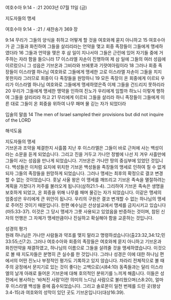 여호수아 9:14 - :21 
2003년 07월 11일 (금)

지도자들의 맹세



여호수아 9:14 - :21 / 새찬송가 369 장


9:14 무리가 그들의 양식을 취하고 어떻게 할 것을 여호와께 묻지 아니하고 
15 여호수아가 곧 그들과 화친하여 그들을 살리리라는 언약을 맺고 회중 족장들이 그들에게 맹세하였더라 
16 그들과 언약을 맺은 후 삼 일이 지나서야 그들은 근린에 있어 자기들 중에 거주하는 자라 함을 들으니라 
17 이스라엘 자손이 진행하여 제 삼 일에 그들의 여러 성읍에 이르렀으니 그 성읍은 기브온과 그비라와 브에롯과 기럇여아림이라 18 그러나 회중 족장들이 이스라엘 하나님 여호와로 그들에게 맹세한 고로 이스라엘 자손이 그들을 치지 못한지라 그러므로 회중이 다 족장들을 원망하니 
19 모든 족장이 온 회중에게 이르되 우리가 이스라엘 하나님 여호와로 그들에게 맹세하였은즉 이제 그들을 건드리지 못하리라 
20 우리가 그들에게 맹세한 맹약을 인하여 진노가 우리에게 임할까 하노니 이렇게 행하여 그들을 살리리라 하고 
21 무리에게 이르되 그들을 살리라 하니 족장들이 그들에게 이른 대로 그들이 온 회중을 위하여 나무 패며 물 긷는 자가 되었더라 

입술의 말씀 
14 The men of Israel sampled their provisions but did not inquire of the LORD

해석도움





지도자들의 맹세  
기브온과 조약을 체결한지 사흘쯤 지난 후 이스라엘은 그들이 바로 근처에 사는 백성이라는 소문을 듣게 되었습니다. 그리고 진을 거두고 가나안 정벌에 나선 지 겨우 사흘만에 그들이 사는 성읍을 만나게 되었습니다. 기브온은 가나안 땅의 중심부에 있었던 것입니다.  백성들은 이처럼 요지에 위치한 기브온 백성들을 족장들의 맹세로 인하여 칠 수 없게 되자 그들의 족장들을 원망하게 되었습니다. 그러나 맹세는 최후의 확정으로 결코 변경할 수 없는 것이었습니다. 훗날 사울 왕은 이 맹세를 깨뜨리고 기브온 족속을 멸절하려는 계획을 가졌다가 저주를 불러오게 됩니다(삼하21:1-4). 그리하여 기브온 족속은 생명을 보호하게 되었고, 온 회중을 위해 나무를 패며 물긷는 자가 되었습니다. 이같은 맹세의 엄중성은 우리에게 큰 위안이 됩니다. 우리의 구원은 결코 변개할 수 없는 하나님의 맹세로 주어진 것이기 때문입니다. 한편 예수님은 산상설교에서 맹세를 금지시키고 있습니다(마5:33-37). 이것은 그 당시 맹세가 그릇 사용되고 있었음을 반증하는 것이며, 참된 신자의 언행은 그 자체가 맹세만큼이나 진실하고 확실해야 함을 교훈하는 것입니다. 

성경의 평가  
원래 하나님은 가나안 사람들과 약조를 맺지 말라고 명령하셨습니다(출23:32,34:12;민33:55;신7:2). 그러나 여호수아와 회중의 족장들은 여호와께 묻지 아니하고 기브온과 화친언약을 채결하였고, 하나님의 이름으로 그들을 살려줄 것을 맹세하였습니다. 이것으로 볼 때 지도자들은 분명히 큰 실수를 한 것입니다. 그러나 성경은 이에 대한 하나님 편에서의 어떤 진노나 부정적인 평가도 기록하고 있지 않습니다. 차라리 전체적으로 볼 때 주의 궁정에서 문지기로 있는 것이 좋다는 고백으로(시84:10) 동족들과는 달리 이스라엘의 날개 아래로 들어온 기브온에 대해 호의적인 분위기를 느끼게 해줍니다. 이들은 성전에서 봉사하는 ‘바쳐진 사람’이란 의미의 느디님 사람으로 불리웠으며(스8:20), 얼마 후 이스라엘 백성들 중에 흡수되었습니다. 그리고 솔로몬이 일천 번제를 드린 곳(왕상3:4-15)과 여호와의 성막이 있던 곳도 기브온입니다(대상16:39).
